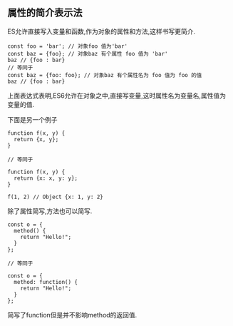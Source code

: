 ## 属性的简介表示法 ##
ES允许直接写入变量和函数,作为对象的属性和方法,这样书写更简介.
```
const foo = 'bar'; // 对象foo 值为'bar'
const baz = {foo}; // 对象baz 有个属性 foo 值为 'bar' 
baz // {foo : bar}
// 等同于
const baz = {foo: foo}; // 对象baz 有个属性名为 foo 值为 foo 的值
baz // {foo : bar}
```
上面表达式表明,ES6允许在对象之中,直接写变量,这时属性名为变量名,属性值为变量的值.

下面是另一个例子
```
function f(x, y) {
  return {x, y};
}

// 等同于

function f(x, y) {
  return {x: x, y: y};
}

f(1, 2) // Object {x: 1, y: 2}
```
除了属性简写,方法也可以简写.
```
const o = {
  method() {
    return "Hello!";
  }
};

// 等同于

const o = {
  method: function() {
    return "Hello!";
  }
};
```
简写了function但是并不影响method的返回值.